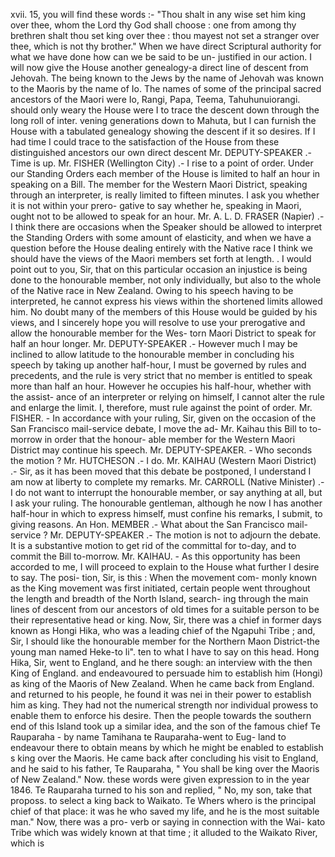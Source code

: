 xvii. 15, you will find these words :- "Thou shalt in any wise set him king over thee, whom the Lord thy God shall choose : one from among thy brethren shalt thou set king over thee : thou mayest not set a stranger over thee, which is not thy brother." When we have direct Scriptural authority for what we have done how can we be said to be un- justified in our action. I will now give the House another genealogy-a direct line of descent from Jehovah. The being known to the Jews by the name of Jehovah was known to the Maoris by the name of Io. The names of some of the principal sacred ancestors of the Maori were Io, Rangi, Papa, Teema, Tahuhunuiorangi. should only weary the House were I to trace the descent down through the long roll of inter. vening generations down to Mahuta, but I can furnish the House with a tabulated genealogy showing the descent if it so desires. If I had time I could trace to the satisfaction of the House from these distinguished ancestors our own direct descent Mr. DEPUTY-SPEAKER .- Time is up. Mr. FISHER (Wellington City) .- I rise to a point of order. Under our Standing Orders each member of the House is limited to half an hour in speaking on a Bill. The member for the Western Maori District, speaking through an interpreter, is really limited to fifteen minutes. I ask you whether it is not within your prero- gative to say whether he, speaking in Maori, ought not to be allowed to speak for an hour. Mr. A. L. D. FRASER (Napier) .- I think there are occasions when the Speaker should be allowed to interpret the Standing Orders with some amount of elasticity, and when we have a question before the House dealing entirely with the Native race I think we should have the views of the Maori members set forth at length. . I would point out to you, Sir, that on this particular occasion an injustice is being done to the honourable member, not only individually, but also to the whole of the Native race in New Zealand. Owing to his speech having to be interpreted, he cannot express his views within the shortened limits allowed him. No doubt many of the members of this House would be guided by his views, and I sincerely hope you will resolve to use your prerogative and allow the honourable member for the Wes- torn Maori District to speak for half an hour longer. Mr. DEPUTY-SPEAKER .- However much I may be inclined to allow latitude to the honourable member in concluding his speech by taking up another half-hour, I must be governed by rules and precedents, and the rule is very strict that no member is entitled to speak more than half an hour. However he occupies his half-hour, whether with the assist- ance of an interpreter or relying on himself, I cannot alter the rule and enlarge the limit. I, therefore, must rule against the point of order. Mr. FISHER. - In accordance with your ruling, Sir, given on the occasion of the San Francisco mail-service debate, I move the ad- Mr. Kaihau this Bill to to-morrow in order that the honour- able member for the Western Maori District may continue his speech. Mr. DEPUTY-SPEAKER. - Who seconds the motion ? Mr. HUTCHESON .- I do. Mr. KAIHAU (Western Maori District) .- Sir, as it has been moved that this debate be postponed, I understand I am now at liberty to complete my remarks. Mr. CARROLL (Native Minister) .- I do not want to interrupt the honourable member, or say anything at all, but I ask your ruling. The honourable gentleman, although he now I has another half-hour in which to express himself, must confine his remarks, I submit, to giving reasons. An Hon. MEMBER .- What about the San Francisco mail-service ? Mr. DEPUTY-SPEAKER .- The motion is not to adjourn the debate. It is a substantive motion to get rid of the committal for to-day, and to commit the Bill to-morrow. Mr. KAIHAU. - As this opportunity has been accorded to me, I will proceed to explain to the House what further I desire to say. The posi- tion, Sir, is this : When the movement com- monly known as the King movement was first initiated, certain people went throughout the length and breadth of the North Island, search- ing through the main lines of descent from our ancestors of old times for a suitable person to be their representative head or king. Now, Sir, there was a chief in former days known as Hongi Hika, who was a leading chief of the Ngapuhi Tribe ; and, Sir, I should like the honourable member for the Northern Maon District-the young man named Heke-to li". ten to what I have to say on this head. Hong Hika, Sir, went to England, and he there sough: an interview with the then King of England. and endeavoured to persuade him to establish him (Hongi) as king of the Maoris of New Zealand. When he came back from England. and returned to his people, he found it was nei in their power to establish him as king. They had not the numerical strength nor individual prowess to enable them to enforce his desire. Then the people towards the southern end of this Island took up a similar idea, and the son of the famous chief Te Rauparaha - by name Tamihana te Rauparaha-went to Eug- land to endeavour there to obtain means by which he might be enabled to establish s king over the Maoris. He came back after concluding his visit to England, and he said to his father, Te Rauparaha, " You shall be king over the Maoris of New Zealand." Now. these words were given expression to in the year 1846. Te Rauparaha turned to his son and replied, " No, my son, take that proposs. to select a king back to Waikato. Te Whers whero is the principal chief of that place: it was he who saved my life, and he is the most suitable man." Now, there was a pro- verb or saying in connection with the Wai- kato Tribe which was widely known at that time ; it alluded to the Waikato River, which is 
